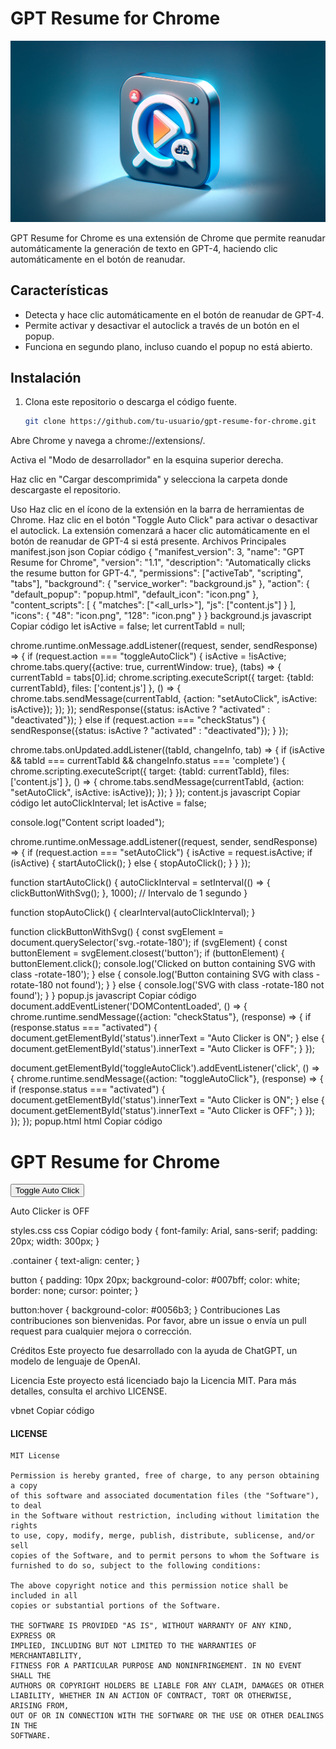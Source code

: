 # GPT Resume for Chrome

![Icono](./cover.jpg)

GPT Resume for Chrome es una extensión de Chrome que permite reanudar automáticamente la generación de texto en GPT-4, haciendo clic automáticamente en el botón de reanudar.

## Características

- Detecta y hace clic automáticamente en el botón de reanudar de GPT-4.
- Permite activar y desactivar el autoclick a través de un botón en el popup.
- Funciona en segundo plano, incluso cuando el popup no está abierto.

## Instalación

1. Clona este repositorio o descarga el código fuente.
   ```sh
   git clone https://github.com/tu-usuario/gpt-resume-for-chrome.git
Abre Chrome y navega a chrome://extensions/.

Activa el "Modo de desarrollador" en la esquina superior derecha.

Haz clic en "Cargar descomprimida" y selecciona la carpeta donde descargaste el repositorio.

Uso
Haz clic en el ícono de la extensión en la barra de herramientas de Chrome.
Haz clic en el botón "Toggle Auto Click" para activar o desactivar el autoclick.
La extensión comenzará a hacer clic automáticamente en el botón de reanudar de GPT-4 si está presente.
Archivos Principales
manifest.json
json
Copiar código
{
  "manifest_version": 3,
  "name": "GPT Resume for Chrome",
  "version": "1.1",
  "description": "Automatically clicks the resume button for GPT-4.",
  "permissions": ["activeTab", "scripting", "tabs"],
  "background": {
    "service_worker": "background.js"
  },
  "action": {
    "default_popup": "popup.html",
    "default_icon": "icon.png"
  },
  "content_scripts": [
    {
      "matches": ["<all_urls>"],
      "js": ["content.js"]
    }
  ],
  "icons": {
    "48": "icon.png",
    "128": "icon.png"
  }
}
background.js
javascript
Copiar código
let isActive = false;
let currentTabId = null;

chrome.runtime.onMessage.addListener((request, sender, sendResponse) => {
  if (request.action === "toggleAutoClick") {
    isActive = !isActive;
    chrome.tabs.query({active: true, currentWindow: true}, (tabs) => {
      currentTabId = tabs[0].id;
      chrome.scripting.executeScript({
        target: {tabId: currentTabId},
        files: ['content.js']
      }, () => {
        chrome.tabs.sendMessage(currentTabId, {action: "setAutoClick", isActive: isActive});
      });
    });
    sendResponse({status: isActive ? "activated" : "deactivated"});
  } else if (request.action === "checkStatus") {
    sendResponse({status: isActive ? "activated" : "deactivated"});
  }
});

chrome.tabs.onUpdated.addListener((tabId, changeInfo, tab) => {
  if (isActive && tabId === currentTabId && changeInfo.status === 'complete') {
    chrome.scripting.executeScript({
      target: {tabId: currentTabId},
      files: ['content.js']
    }, () => {
      chrome.tabs.sendMessage(currentTabId, {action: "setAutoClick", isActive: isActive});
    });
  }
});
content.js
javascript
Copiar código
let autoClickInterval;
let isActive = false;

console.log("Content script loaded");

chrome.runtime.onMessage.addListener((request, sender, sendResponse) => {
  if (request.action === "setAutoClick") {
    isActive = request.isActive;
    if (isActive) {
      startAutoClick();
    } else {
      stopAutoClick();
    }
  }
});

function startAutoClick() {
  autoClickInterval = setInterval(() => {
    clickButtonWithSvg();
  }, 1000); // Intervalo de 1 segundo
}

function stopAutoClick() {
  clearInterval(autoClickInterval);
}

function clickButtonWithSvg() {
  const svgElement = document.querySelector('svg.-rotate-180');
  if (svgElement) {
    const buttonElement = svgElement.closest('button');
    if (buttonElement) {
      buttonElement.click();
      console.log('Clicked on button containing SVG with class -rotate-180');
    } else {
      console.log('Button containing SVG with class -rotate-180 not found');
    }
  } else {
    console.log('SVG with class -rotate-180 not found');
  }
}
popup.js
javascript
Copiar código
document.addEventListener('DOMContentLoaded', () => {
  chrome.runtime.sendMessage({action: "checkStatus"}, (response) => {
    if (response.status === "activated") {
      document.getElementById('status').innerText = "Auto Clicker is ON";
    } else {
      document.getElementById('status').innerText = "Auto Clicker is OFF";
    }
  });

  document.getElementById('toggleAutoClick').addEventListener('click', () => {
    chrome.runtime.sendMessage({action: "toggleAutoClick"}, (response) => {
      if (response.status === "activated") {
        document.getElementById('status').innerText = "Auto Clicker is ON";
      } else {
        document.getElementById('status').innerText = "Auto Clicker is OFF";
      }
    });
  });
});
popup.html
html
Copiar código
<!DOCTYPE html>
<html>
<head>
  <title>GPT Resume for Chrome</title>
  <link rel="stylesheet" href="styles.css">
</head>
<body>
  <div class="container">
    <h1>GPT Resume for Chrome</h1>
    <button id="toggleAutoClick">Toggle Auto Click</button>
    <p id="status">Auto Clicker is OFF</p>
  </div>
  <script src="popup.js"></script>
</body>
</html>
styles.css
css
Copiar código
body {
  font-family: Arial, sans-serif;
  padding: 20px;
  width: 300px;
}

.container {
  text-align: center;
}

button {
  padding: 10px 20px;
  background-color: #007bff;
  color: white;
  border: none;
  cursor: pointer;
}

button:hover {
  background-color: #0056b3;
}
Contribuciones
Las contribuciones son bienvenidas. Por favor, abre un issue o envía un pull request para cualquier mejora o corrección.

Créditos
Este proyecto fue desarrollado con la ayuda de ChatGPT, un modelo de lenguaje de OpenAI.

Licencia
Este proyecto está licenciado bajo la Licencia MIT. Para más detalles, consulta el archivo LICENSE.

vbnet
Copiar código

#### LICENSE

```text
MIT License

Permission is hereby granted, free of charge, to any person obtaining a copy
of this software and associated documentation files (the "Software"), to deal
in the Software without restriction, including without limitation the rights
to use, copy, modify, merge, publish, distribute, sublicense, and/or sell
copies of the Software, and to permit persons to whom the Software is
furnished to do so, subject to the following conditions:

The above copyright notice and this permission notice shall be included in all
copies or substantial portions of the Software.

THE SOFTWARE IS PROVIDED "AS IS", WITHOUT WARRANTY OF ANY KIND, EXPRESS OR
IMPLIED, INCLUDING BUT NOT LIMITED TO THE WARRANTIES OF MERCHANTABILITY,
FITNESS FOR A PARTICULAR PURPOSE AND NONINFRINGEMENT. IN NO EVENT SHALL THE
AUTHORS OR COPYRIGHT HOLDERS BE LIABLE FOR ANY CLAIM, DAMAGES OR OTHER
LIABILITY, WHETHER IN AN ACTION OF CONTRACT, TORT OR OTHERWISE, ARISING FROM,
OUT OF OR IN CONNECTION WITH THE SOFTWARE OR THE USE OR OTHER DEALINGS IN THE
SOFTWARE.

